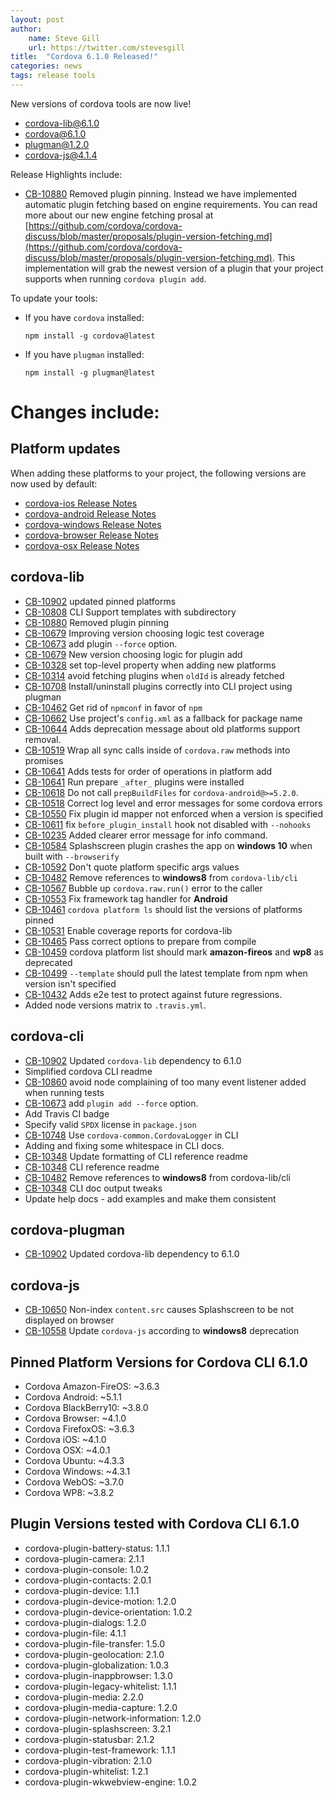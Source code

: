```yaml
---
layout: post
author:
    name: Steve Gill
    url: https://twitter.com/stevesgill
title:  "Cordova 6.1.0 Released!"
categories: news
tags: release tools
---
```

New versions of cordova tools are now live!

* [cordova-lib@6.1.0](https://www.npmjs.org/package/cordova-lib)
* [cordova@6.1.0](https://www.npmjs.org/package/cordova)
* [plugman@1.2.0](https://www.npmjs.org/package/plugman)
* [cordova-js@4.1.4](https://www.npmjs.org/package/cordova-js)

Release Highlights include:
* [CB-10880](https://issues.apache.org/jira/browse/CB-10880) Removed plugin pinning. Instead we have implemented automatic plugin fetching based on engine requirements. You can read more about our new engine fetching prosal at [https://github.com/cordova/cordova-discuss/blob/master/proposals/plugin-version-fetching.md](https://github.com/cordova/cordova-discuss/blob/master/proposals/plugin-version-fetching.md). This implementation will grab the newest version of a plugin that your project supports when running `cordova plugin add`. 

To update your tools:

  * If you have `cordova` installed:

        npm install -g cordova@latest
  
  * If you have `plugman` installed:

        npm install -g plugman@latest

<!--more-->
# Changes include:
## Platform updates

When adding these platforms to your project, the following versions are now used by default:

* [cordova-ios Release Notes](http://cordova.apache.org/announcements/2016/03/02/ios-4.1.0.html)
* [cordova-android Release Notes](http://cordova.apache.org/announcements/2016/03/02/cordova-android-5.1.1.html)
* [cordova-windows Release Notes](http://cordova.apache.org/announcements/2016/02/04/cordova-windows-4.3.1.html)
* [cordova-browser Release Notes](http://cordova.apache.org/announcements/2016/03/04/cordova-browser-4.1.0.html)
* [cordova-osx Release Notes](http://cordova.apache.org/announcements/2016/02/16/osx-4.0.0.html)

## cordova-lib

* [CB-10902](https://issues.apache.org/jira/browse/CB-10902) updated pinned platforms
* [CB-10808](https://issues.apache.org/jira/browse/CB-10808) CLI Support templates with subdirectory
* [CB-10880](https://issues.apache.org/jira/browse/CB-10880) Removed plugin pinning
* [CB-10679](https://issues.apache.org/jira/browse/CB-10679) Improving version choosing logic test coverage
* [CB-10673](https://issues.apache.org/jira/browse/CB-10673) add plugin `--force` option. 
* [CB-10679](https://issues.apache.org/jira/browse/CB-10679) New version choosing logic for plugin add
* [CB-10328](https://issues.apache.org/jira/browse/CB-10328) set top-level property when adding new platforms
* [CB-10314](https://issues.apache.org/jira/browse/CB-10314) avoid fetching plugins when `oldId` is already fetched
* [CB-10708](https://issues.apache.org/jira/browse/CB-10708) Install/uninstall plugins correctly into CLI project using plugman
* [CB-10462](https://issues.apache.org/jira/browse/CB-10462) Get rid of `npmconf` in favor of `npm`
* [CB-10662](https://issues.apache.org/jira/browse/CB-10662) Use project's `config.xml` as a fallback for package name
* [CB-10644](https://issues.apache.org/jira/browse/CB-10644) Adds deprecation message about old platforms support removal.
* [CB-10519](https://issues.apache.org/jira/browse/CB-10519) Wrap all sync calls inside of `cordova.raw` methods into promises
* [CB-10641](https://issues.apache.org/jira/browse/CB-10641) Adds tests for order of operations in platform add
* [CB-10641](https://issues.apache.org/jira/browse/CB-10641) Run prepare `_after_` plugins were installed
* [CB-10618](https://issues.apache.org/jira/browse/CB-10618) Do not call `prepBuildFiles` for `cordova-android@>=5.2.0`.
* [CB-10518](https://issues.apache.org/jira/browse/CB-10518) Correct log level and error messages for some cordova errors
* [CB-10550](https://issues.apache.org/jira/browse/CB-10550) Fix plugin id mapper not enforced when a version is specified
* [CB-10611](https://issues.apache.org/jira/browse/CB-10611) fix `before_plugin_install` hook not disabled with `--nohooks`
* [CB-10235](https://issues.apache.org/jira/browse/CB-10235) Added clearer error message for info command.
* [CB-10584](https://issues.apache.org/jira/browse/CB-10584) Splashscreen plugin crashes the app on **windows 10** when built with `--browserify`
* [CB-10592](https://issues.apache.org/jira/browse/CB-10592) Don't quote platform specific args values
* [CB-10482](https://issues.apache.org/jira/browse/CB-10482) Remove references to **windows8** from `cordova-lib/cli`
* [CB-10567](https://issues.apache.org/jira/browse/CB-10567) Bubble up `cordova.raw.run()` error to the caller
* [CB-10553](https://issues.apache.org/jira/browse/CB-10553) Fix framework tag handler for **Android**
* [CB-10461](https://issues.apache.org/jira/browse/CB-10461) `cordova platform ls` should list the versions of platforms pinned
* [CB-10531](https://issues.apache.org/jira/browse/CB-10531) Enable coverage reports for cordova-lib
* [CB-10465](https://issues.apache.org/jira/browse/CB-10465) Pass correct options to prepare from compile
* [CB-10459](https://issues.apache.org/jira/browse/CB-10459) cordova platform list should mark **amazon-fireos** and **wp8** as deprecated
* [CB-10499](https://issues.apache.org/jira/browse/CB-10499) `--template` should pull the latest template from npm when version isn't specified
* [CB-10432](https://issues.apache.org/jira/browse/CB-10432) Adds e2e test to protect against future regressions.
* Added node versions matrix to `.travis.yml`.

## cordova-cli

* [CB-10902](https://issues.apache.org/jira/browse/CB-10902) Updated `cordova-lib` dependency to 6.1.0
* Simplified cordova CLI readme
* [CB-10860](https://issues.apache.org/jira/browse/CB-10860) avoid node complaining of too many event listener added when running tests
* [CB-10673](https://issues.apache.org/jira/browse/CB-10673) add `plugin add --force` option.
* Add Travis CI badge
* Specify valid `SPDX` license in `package.json`
* [CB-10748](https://issues.apache.org/jira/browse/CB-10748) Use `cordova-common.CordovaLogger` in CLI
* Adding and fixing some whitespace in CLI docs.
* [CB-10348](https://issues.apache.org/jira/browse/CB-10348) Update formatting of CLI reference readme
* [CB-10348](https://issues.apache.org/jira/browse/CB-10348) CLI reference readme
* [CB-10482](https://issues.apache.org/jira/browse/CB-10482) Remove references to **windows8** from cordova-lib/cli
* [CB-10348](https://issues.apache.org/jira/browse/CB-10348) CLI doc output tweaks
* Update help docs - add examples and make them consistent

## cordova-plugman

* [CB-10902](https://issues.apache.org/jira/browse/CB-10902) Updated cordova-lib dependency to 6.1.0

## cordova-js

* [CB-10650](https://issues.apache.org/jira/browse/CB-10650) Non-index `content.src` causes Splashscreen to be not displayed on browser
* [CB-10558](https://issues.apache.org/jira/browse/CB-10558) Update `cordova-js` according to **windows8** deprecation

## Pinned Platform Versions for **Cordova CLI 6.1.0**

* Cordova Amazon-FireOS: ~3.6.3
* Cordova Android: ~5.1.1
* Cordova BlackBerry10: ~3.8.0
* Cordova Browser: ~4.1.0
* Cordova FirefoxOS: ~3.6.3
* Cordova iOS: ~4.1.0
* Cordova OSX: ~4.0.1
* Cordova Ubuntu: ~4.3.3
* Cordova Windows: ~4.3.1
* Cordova WebOS: ~3.7.0
* Cordova WP8: ~3.8.2

## Plugin Versions tested with **Cordova CLI 6.1.0**

* cordova-plugin-battery-status: 1.1.1
* cordova-plugin-camera: 2.1.1
* cordova-plugin-console: 1.0.2
* cordova-plugin-contacts: 2.0.1
* cordova-plugin-device: 1.1.1
* cordova-plugin-device-motion: 1.2.0
* cordova-plugin-device-orientation: 1.0.2
* cordova-plugin-dialogs: 1.2.0
* cordova-plugin-file: 4.1.1
* cordova-plugin-file-transfer: 1.5.0
* cordova-plugin-geolocation: 2.1.0
* cordova-plugin-globalization: 1.0.3
* cordova-plugin-inappbrowser: 1.3.0
* cordova-plugin-legacy-whitelist: 1.1.1
* cordova-plugin-media: 2.2.0
* cordova-plugin-media-capture: 1.2.0
* cordova-plugin-network-information: 1.2.0
* cordova-plugin-splashscreen: 3.2.1
* cordova-plugin-statusbar: 2.1.2
* cordova-plugin-test-framework: 1.1.1
* cordova-plugin-vibration: 2.1.0
* cordova-plugin-whitelist: 1.2.1
* cordova-plugin-wkwebview-engine: 1.0.2
